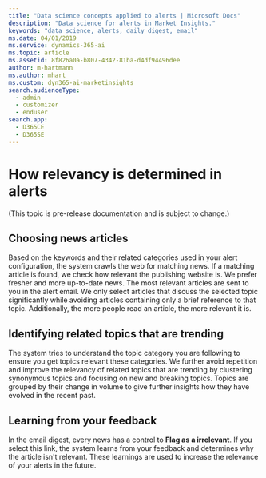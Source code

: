 ```yaml
---
title: "Data science concepts applied to alerts | Microsoft Docs"
description: "Data science for alerts in Market Insights."
keywords: "data science, alerts, daily digest, email"
ms.date: 04/01/2019
ms.service: dynamics-365-ai
ms.topic: article
ms.assetid: 8f826a0a-b807-4342-81ba-d4df94496dee
author: m-hartmann
ms.author: mhart
ms.custom: dyn365-ai-marketinsights
search.audienceType: 
  - admin
  - customizer
  - enduser
search.app: 
  - D365CE
  - D365SE
---
```


# How relevancy is determined in alerts

(This topic is pre-release documentation and is subject to change.)

## Choosing news articles

Based on the keywords and their related categories used in your alert configuration, the system crawls the web for matching news. If a matching article is found, we check how relevant the publishing website is. We prefer fresher and more up-to-date news. The most relevant articles are sent to you in the alert email. We only select articles that discuss the selected topic significantly while avoiding articles containing only a brief reference to that topic. Additionally, the more people read an article, the more relevant it is.

## Identifying related topics that are trending

The system tries to understand the topic category you are following to ensure you get topics relevant these categories. We further avoid repetition and improve the relevancy of related topics that are trending by clustering synonymous topics and focusing on new and breaking topics. Topics are grouped by their change in volume to give further insights how they have evolved in the recent past.

## Learning from your feedback

In the email digest, every news has a control to **Flag as a irrelevant**. If you select this link, the system learns from your feedback and determines why the article isn't relevant. These learnings are used to increase the relevance of your alerts in the future.

